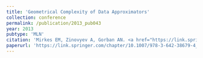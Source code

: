 ```yaml
---
title: 'Geometrical Complexity of Data Approximators'
collection: conference
permalink: /publication/2013_pub043
year: 2013
pubtype: 'MLN'
citation: 'Mirkes EM, Zinovyev A, Gorban AN. <a href="https://link.springer.com/chapter/10.1007/978-3-642-38679-4_50">Geometrical Complexity of Data Approximators</a>. 2013. <i>Advances in Computational Intelligence</i> 7902:500-508.'
paperurl: 'https://link.springer.com/chapter/10.1007/978-3-642-38679-4_50'
---
```

